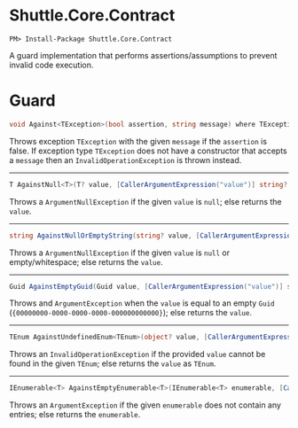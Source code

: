 # Shuttle.Core.Contract

```
PM> Install-Package Shuttle.Core.Contract
```


A guard implementation that performs assertions/assumptions to prevent invalid code execution.

# Guard

```c#
void Against<TException>(bool assertion, string message) where TException : Exception
```

Throws exception `TException` with the given `message` if the `assertion` is false.  If exception type `TException` does not have a constructor that accepts a `message` then an `InvalidOperationException` is thrown instead.

---

```c#
T AgainstNull<T>(T? value, [CallerArgumentExpression("value")] string? name = null)
```

Throws a `ArgumentNullException` if the given `value` is `null`; else returns the `value`.

---

```c#
string AgainstNullOrEmptyString(string? value, [CallerArgumentExpression("value")] string? name = null)
```

Throws a `ArgumentNullException` if the given `value` is `null` or empty/whitespace; else returns the `value`.

---

```c#
Guid AgainstEmptyGuid(Guid value, [CallerArgumentExpression("value")] string? name = null)
```

Throws and `ArgumentException` when the `value` is equal to an empty `Guid` (`{00000000-0000-0000-0000-000000000000}`); else returns the `value`.

---

```c#
TEnum AgainstUndefinedEnum<TEnum>(object? value, [CallerArgumentExpression("value")] string? name = null)
```

Throws an `InvalidOperationException` if the provided `value` cannot be found in the given `TEnum`; else returns the `value` as `TEnum`.

---

```c#
IEnumerable<T> AgainstEmptyEnumerable<T>(IEnumerable<T> enumerable, [CallerArgumentExpression("enumerable")] string? name = null)
```

Throws an `ArgumentException` if the given `enumerable` does not contain any entries; else returns the `enumerable`.

